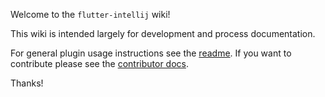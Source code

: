 Welcome to the `flutter-intellij` wiki!

This wiki is intended largely for development and process documentation.  

For general plugin usage instructions see the [readme](../README.md). If you want to contribute please see the [contributor docs](../CONTRIBUTING.md).

Thanks!